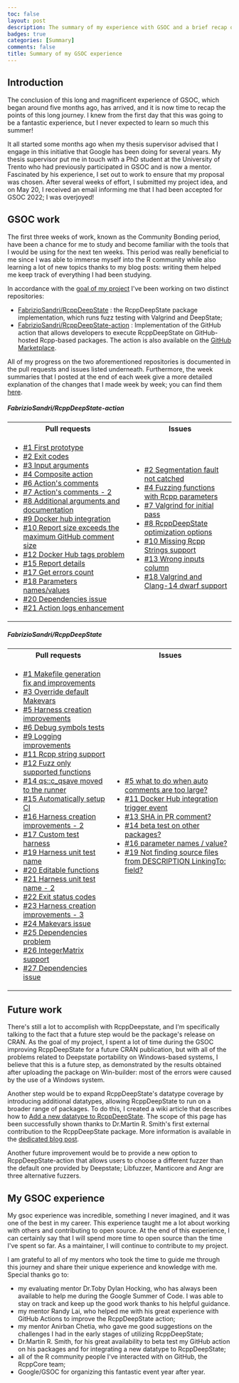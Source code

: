```yaml
---
toc: false
layout: post
description: The summary of my experience with GSOC and a brief recap of my work
badges: true
categories: [Summary]
comments: false
title: Summary of my GSOC experience 
---
```


## Introduction
The conclusion of this long and magnificent experience of GSOC, which began around five months ago, has arrived, and it is now time to recap the points of this long journey. I knew from the first day that this was going to be a fantastic experience, but I never expected to learn so much this summer! 

It all started some months ago when my thesis supervisor advised that I engage in this initiative that Google has been doing for several years. My thesis supervisor put me in touch with a PhD student at the University of Trento who had previously participated in GSOC and is now a mentor. Fascinated by his experience, I set out to work to ensure that my proposal was chosen. After several weeks of effort, I submitted my project idea, and on May 20, I received an email informing me that I had been accepted for GSOC 2022; I was overjoyed! 

## GSOC work
The first three weeks of work, known as the Community Bonding period, have been a chance for me to study and become familiar with the tools that I would be using for the next ten weeks. This period was really beneficial to me since I was able to immerse myself into the R community while also learning a lot of new topics thanks to my blog posts: writing them helped me keep track of everything I had been studying. 

In accordance with the [goal of my project](https://github.com/rstats-gsoc/gsoc2022/wiki/RcppDeepState#details-of-your-coding-project) I've been working on two distinct repositories: 
* [FabrizioSandri/RcppDeepState](https://github.com/FabrizioSandri/RcppDeepState) : the RcppDeepState package implementation, which runs fuzz testing with Valgrind and DeepState; 
* [FabrizioSandri/RcppDeepState-action](https://github.com/FabrizioSandri/RcppDeepState-action) : Implementation of the GitHub action that allows developers to execute RcppDeepState on GitHub-hosted Rcpp-based packages. The action is also available on the [GitHub Marketplace](https://github.com/marketplace/actions/rcppdeepstate). 

All of my progress on the two aforementioned repositories is documented in the pull requests and issues listed underneath. Furthermore, the week summaries that I posted at the end of each week give a more detailed explanation of the changes that I made week by week; you can find them [here](https://fabriziosandri.github.io/gsoc-2022-blog/).

##### FabrizioSandri/RcppDeepState-action 
<table class="recap-table">
  <tr>
    <th>Pull requests</th>
    <th>Issues</th>
  </tr>
  <tr>
    <td class="recap-table-cell recap-left-cell">
      <ul>
      <li><a href="https://github.com/FabrizioSandri/RcppDeepState-action/pull/1">#1 First prototype</a></li>
      <li><a href="https://github.com/FabrizioSandri/RcppDeepState-action/pull/2">#2 Exit codes</a></li>
      <li><a href="https://github.com/FabrizioSandri/RcppDeepState-action/pull/3">#3 Input arguments</a></li>
      <li><a href="https://github.com/FabrizioSandri/RcppDeepState-action/pull/4">#4 Composite action</a></li>
      <li><a href="https://github.com/FabrizioSandri/RcppDeepState-action/pull/6">#6 Action&#39;s comments</a></li>
      <li><a href="https://github.com/FabrizioSandri/RcppDeepState-action/pull/7">#7 Action&#39;s comments - 2</a></li>
      <li><a href="https://github.com/FabrizioSandri/RcppDeepState-action/pull/8">#8 Additional arguments and documentation</a></li>
      <li><a href="https://github.com/FabrizioSandri/RcppDeepState-action/pull/9">#9 Docker hub integration</a></li>
      <li><a href="https://github.com/FabrizioSandri/RcppDeepState-action/pull/10">#10 Report size exceeds the maximum GitHub comment size</a></li>
      <li><a href="https://github.com/FabrizioSandri/RcppDeepState-action/pull/12">#12 Docker Hub tags problem</a></li>
      <li><a href="https://github.com/FabrizioSandri/RcppDeepState-action/pull/15">#15 Report details</a></li>
      <li><a href="https://github.com/FabrizioSandri/RcppDeepState-action/pull/17">#17 Get errors count</a></li>
      <li><a href="https://github.com/FabrizioSandri/RcppDeepState-action/pull/18">#18 Parameters names/values</a></li>
      <li><a href="https://github.com/FabrizioSandri/RcppDeepState-action/pull/20">#20 Dependencies issue</a></li>
      <li><a href="https://github.com/FabrizioSandri/RcppDeepState-action/pull/21">#21 Action logs enhancement</a></li>
      </ul>
    </td>  
    <td class="recap-table-cell">
      <ul>
      <li><a href="https://github.com/FabrizioSandri/RcppDeepState/issues/2">#2 Segmentation fault not catched</a></li>
      <li><a href="https://github.com/FabrizioSandri/RcppDeepState/issues/4">#4 Fuzzing functions with Rcpp parameters</a></li>
      <li><a href="https://github.com/FabrizioSandri/RcppDeepState/issues/7">#7 Valgrind for initial pass</a></li>
      <li><a href="https://github.com/FabrizioSandri/RcppDeepState/issues/8">#8 RcppDeepState optimization options</a></li>
      <li><a href="https://github.com/FabrizioSandri/RcppDeepState/issues/10">#10 Missing Rcpp Strings support</a></li>
      <li><a href="https://github.com/FabrizioSandri/RcppDeepState/issues/13">#13 Wrong inputs column</a></li>
      <li><a href="https://github.com/FabrizioSandri/RcppDeepState/issues/18">#18 Valgrind and Clang-14 dwarf support</a></li>
      </ul>
    </td>
  </tr>
</table>

##### FabrizioSandri/RcppDeepState 


<table class="recap-table">
  <tr>
    <th>Pull requests</th>
    <th>Issues</th>
  </tr>
  <tr>
    <td class="recap-table-cell recap-left-cell">
      <ul>
      <li><a href="https://github.com/FabrizioSandri/RcppDeepState/pull/1">#1 Makefile generation fix and improvements</a></li>
      <li><a href="https://github.com/FabrizioSandri/RcppDeepState/pull/3">#3 Override default Makevars</a></li>
      <li><a href="https://github.com/FabrizioSandri/RcppDeepState/pull/5">#5 Harness creation improvements</a></li>
      <li><a href="https://github.com/FabrizioSandri/RcppDeepState/pull/6">#6 Debug symbols tests</a></li>
      <li><a href="https://github.com/FabrizioSandri/RcppDeepState/pull/9">#9 Logging improvements</a></li>
      <li><a href="https://github.com/FabrizioSandri/RcppDeepState/pull/11">#11 Rcpp string support</a></li>
      <li><a href="https://github.com/FabrizioSandri/RcppDeepState/pull/12">#12 Fuzz only supported functions</a></li>
      <li><a href="https://github.com/FabrizioSandri/RcppDeepState/pull/14">#14 qs::c_qsave moved to the runner</a></li>
      <li><a href="https://github.com/FabrizioSandri/RcppDeepState/pull/15">#15 Automatically setup CI</a></li>
      <li><a href="https://github.com/FabrizioSandri/RcppDeepState/pull/16">#16 Harness creation improvements - 2</a></li>
      <li><a href="https://github.com/FabrizioSandri/RcppDeepState/pull/17">#17 Custom test harness</a></li>
      <li><a href="https://github.com/FabrizioSandri/RcppDeepState/pull/19">#19 Harness unit test name</a></li>
      <li><a href="https://github.com/FabrizioSandri/RcppDeepState/pull/20">#20 Editable functions</a></li>
      <li><a href="https://github.com/FabrizioSandri/RcppDeepState/pull/21">#21 Harness unit test name - 2</a></li>
      <li><a href="https://github.com/FabrizioSandri/RcppDeepState/pull/22">#22 Exit status codes</a></li>
      <li><a href="https://github.com/FabrizioSandri/RcppDeepState/pull/23">#23 Harness creation improvements - 3</a></li>
      <li><a href="https://github.com/FabrizioSandri/RcppDeepState/pull/24">#24 Makevars issue</a></li>
      <li><a href="https://github.com/FabrizioSandri/RcppDeepState/pull/25">#25 Dependencies problem</a></li>
      <li><a href="https://github.com/FabrizioSandri/RcppDeepState/pull/26">#26 IntegerMatrix support</a></li>
      <li><a href="https://github.com/FabrizioSandri/RcppDeepState/pull/27">#27 Dependencies issue</a></li>
      </ul>
    </td>  
    <td class="recap-table-cell">
      <ul>
      <li><a href="https://github.com/FabrizioSandri/RcppDeepState-action/issues/5">#5 what to do when auto comments are too large?</a></li>
      <li><a href="https://github.com/FabrizioSandri/RcppDeepState-action/issues/11">#11 Docker Hub integration trigger event</a></li>
      <li><a href="https://github.com/FabrizioSandri/RcppDeepState-action/issues/13">#13 SHA in PR comment?</a></li>
      <li><a href="https://github.com/FabrizioSandri/RcppDeepState-action/issues/14">#14 beta test on other packages?</a></li>
      <li><a href="https://github.com/FabrizioSandri/RcppDeepState-action/issues/16">#16 parameter names / value?</a></li>
      <li><a href="https://github.com/FabrizioSandri/RcppDeepState-action/issues/19">#19 Not finding source files from DESCRIPTION LinkingTo: field?</a></li>
      </ul>
    </td>
  </tr>
</table>

## Future work
There's still a lot to accomplish with RcppDeepstate, and I'm specifically talking to the fact that a future step would be the package's release on CRAN. As the goal of my project, I spent a lot of time during the GSOC improving RcppDeepState for a future CRAN publication, but with all of the problems related to Deepstate portability on Windows-based systems, I believe that this is a future step, as demonstrated by the results obtained after uploading the package on Win-builder: most of the errors were caused by the use of a Windows system. 

Another step would be to expand RcppDeepState's datatype coverage by introducing additional datatypes, allowing RcppDeepState to run on a broader range of packages. To do this, I created a wiki article that describes how to [Add a new datatype to RcppDeepState](https://github.com/FabrizioSandri/RcppDeepState/wiki/Add-a-new-datatype-to-RcppDeepState). The scope of this page has been successfully shown thanks to Dr.Martin R. Smith's first external contribution to the RcppDeepState package. More information is available in the [dedicated blog post](https://fabriziosandri.github.io/gsoc-2022-blog/github%20action/2022/09/02/beta-test-summary.html).

Another future improvement would be to provide a new option to RcppDeepState-action that allows users to choose a different fuzzer than the default one provided by Deepstate; Libfuzzer, Manticore and Angr are three alternative fuzzers. 

## My GSOC experience
My gsoc experience was incredible, something I never imagined, and it was one of the best in my career. This experience taught me a lot about working with others and contributing to open source. At the end of this experience, I can certainly say that I will spend more time to open source than the time I've spent so far. As a maintainer, I will continue to contribute to my project. 

I am grateful to all of my mentors who took the time to guide me through this journey and share their unique experience and knowledge with me. Special thanks go to: 
* my evaluating mentor Dr.Toby Dylan Hocking, who has always been available to help me during the Google Summer of Code. I was able to stay on track and keep up the good work thanks to his helpful guidance. 
* my mentor Randy Lai, who helped me with his great experience with GitHub Actions to improve the RcppDeepState action;
* my mentor Anirban Chetia, who gave me good suggestions on the challenges I had in the early stages of utilizing RcppDeepState;
* Dr.Martin R. Smith, for his great availability to beta test my GitHub action on his packages and for integrating a new datatype to RcppDeepState; 
* all of the R community people I've interacted with on GitHub, the RcppCore team; 
* Google/GSOC for organizing this fantastic event year after year. 

